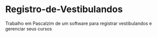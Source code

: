 # Registro-de-Vestibulandos
Trabalho em Pascalzim de um software para registrar vestibulandos e gerenciar seus cursos
